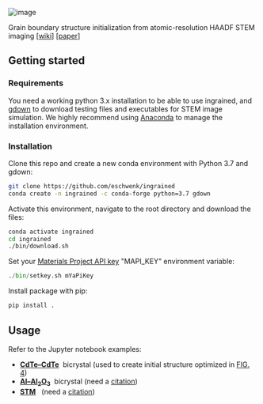 ![image](https://drive.google.com/uc?export=view&id=1H3PYFTqZpiytEAR4KFbFV_7U2bKUWyUV)

Grain boundary structure initialization from atomic-resolution HAADF STEM imaging
[[wiki](https://gitlab.com/MaterialEyes/ingrained/wikis/home)] [[paper](https://)]


## Getting started

### Requirements
You need a working python 3.x installation to be able to use ingrained, and [gdown](https://github.com/wkentaro/gdown) to download testing files and executables for STEM image simulation. We highly recommend using [Anaconda](https://anaconda.org/) to manage the installation environment.

### Installation
Clone this repo and create a new conda environment with Python 3.7 and gdown:
```sh
git clone https://github.com/eschwenk/ingrained
conda create -n ingrained -c conda-forge python=3.7 gdown 
```
Activate this environment, navigate to the root directory and download the files:
```sh
conda activate ingrained
cd ingrained
./bin/download.sh
```
Set your [Materials Project API key](https://materialsproject.org/open) "MAPI_KEY" environment variable:
```python
./bin/setkey.sh mYaPiKey
```
Install package with pip:
```sh
pip install .
```
## Usage

Refer to the Jupyter notebook examples:
* [**CdTe–CdTe**](https://github.com/MaterialEyes/ingrained/blob/master/test/cdte-cdte_demo.ipynb)&nbsp;&nbsp;bicrystal (used to create initial structure optimized in [FIG. 4](https://aip.scitation.org/doi/10.1063/1.5123169))
* [**Al–Al<sub>2</sub>O<sub>3</sub>**](https://github.com/MaterialEyes/ingrained/blob/master/test/al-al2o3_demo.ipynb)&nbsp;&nbsp;bicrystal (need a [citation](https://))
* [**STM**](https://github.com/MaterialEyes/ingrained/blob/master/test/stm_demo.ipynb)&nbsp;&nbsp; (need a [citation](https://))
